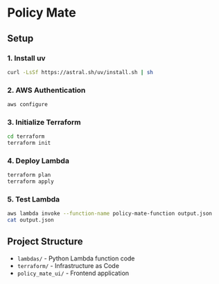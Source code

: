 # Policy Mate

## Setup

### 1. Install uv
```bash
curl -LsSf https://astral.sh/uv/install.sh | sh
```

### 2. AWS Authentication
```bash
aws configure
```

### 3. Initialize Terraform
```bash
cd terraform
terraform init
```

### 4. Deploy Lambda
```bash
terraform plan
terraform apply
```

### 5. Test Lambda
```bash
aws lambda invoke --function-name policy-mate-function output.json
cat output.json
```

## Project Structure
- `lambdas/` - Python Lambda function code
- `terraform/` - Infrastructure as Code
- `policy_mate_ui/` - Frontend application
